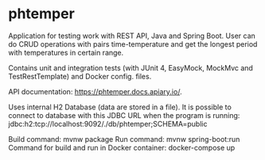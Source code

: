 # phtemper
Application for testing work with REST API, Java and Spring Boot. User can do CRUD operations with pairs time-temperature and get the longest period with temperatures in certain range.

Contains unit and integration tests (with JUnit 4, EasyMock, MockMvc and TestRestTemplate) and Docker config. files.

API documentation: https://phtemper.docs.apiary.io/.

Uses internal H2 Database (data are stored in a file).
It is possible to connect to database with this JDBC URL when the program is running: jdbc:h2:tcp://localhost:9092/./db/phtemper;SCHEMA=public

Build command: mvnw package
Run command: mvnw spring-boot:run
Command for build and run in Docker container: docker-compose up



